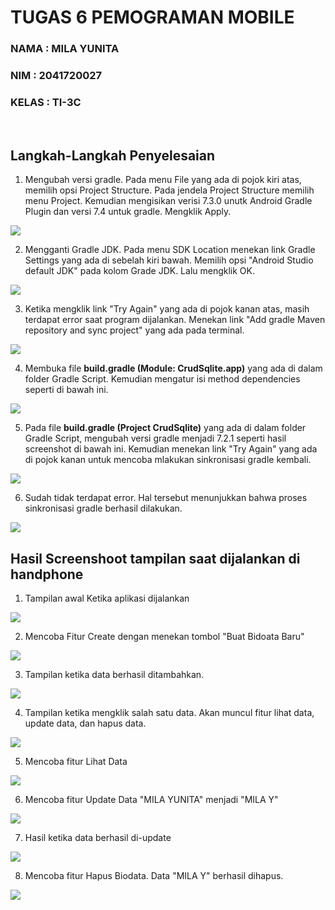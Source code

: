 # TUGAS 6 PEMOGRAMAN MOBILE

### NAMA : MILA YUNITA
### NIM : 2041720027
### KELAS : TI-3C
<br>

## Langkah-Langkah Penyelesaian
1. Mengubah versi gradle. Pada menu File yang ada di pojok kiri atas, memilih opsi Project Structure. Pada jendela Project Structure memilih menu Project. Kemudian mengisikan verisi 7.3.0 unutk Android Gradle Plugin dan versi 7.4 untuk gradle. Mengklik Apply.

<img src="img/langkah/1.png">

2. Mengganti Gradle JDK. Pada menu SDK Location menekan link Gradle Settings yang ada di sebelah kiri bawah. Memilih opsi "Android Studio default JDK" pada kolom Grade JDK. Lalu mengklik OK.
<img src="img/langkah/2.png">

3. Ketika mengklik link "Try Again" yang ada di pojok kanan atas, masih terdapat error saat program dijalankan. Menekan link "Add gradle Maven repository and sync project" yang ada pada terminal.
<img src="img/langkah/3.png">
<br>

4. Membuka file <b>build.gradle (Module: CrudSqlite.app)</b> yang ada di dalam folder Gradle Script. Kemudian mengatur isi method dependencies seperti di bawah ini.
<img src="img/langkah/l4.png">

5. Pada file <b>build.gradle (Project CrudSqlite)</b> yang ada di dalam folder Gradle Script, mengubah versi gradle menjadi 7.2.1 seperti hasil screenshot di bawah ini. Kemudian menekan link "Try Again" yang ada di pojok kanan untuk mencoba mlakukan sinkronisasi gradle kembali.
<img src="img/langkah/5.png">

6. Sudah tidak terdapat error. Hal tersebut menunjukkan bahwa proses sinkronisasi gradle berhasil dilakukan.
<img src="img/langkah/7.png">

<br>

## Hasil Screenshoot tampilan saat dijalankan di handphone
1. Tampilan awal Ketika aplikasi dijalankan
<img src="img/tampilan awal.jpg">

2. Mencoba Fitur Create dengan menekan tombol "Buat Bidoata Baru"
<img src="img/create data.jpg">

3. Tampilan ketika data berhasil ditambahkan.
<img src="img/hasil create data.jpg">

4. Tampilan ketika mengklik salah satu data. Akan muncul fitur lihat data, update data, dan hapus data.
<img src="img/klik data.jpg">

5. Mencoba fitur Lihat Data
<img src="img/lihat data.jpg">

6. Mencoba fitur Update Data "MILA YUNITA" menjadi "MILA Y"
<img src="img/update data.jpg">

7. Hasil ketika data berhasil di-update
<img src="img/hasil update data.jpg">

8. Mencoba fitur Hapus Biodata. Data "MILA Y" berhasil dihapus.
<img src="img/hasil hapus.jpg">